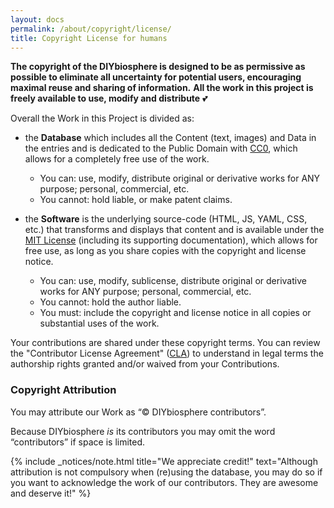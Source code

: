 ```yaml
---
layout: docs
permalink: /about/copyright/license/
title: Copyright License for humans
---
```



**The copyright of the DIYbiosphere is designed to be as permissive as possible to eliminate all uncertainty for potential users, encouraging maximal reuse and sharing of information.**
**All the work in this project is freely available to use, modify and distribute**   :two_hearts:

Overall the Work in this Project is divided as:

- the **Database** which includes all the Content (text, images) and Data in the entries and is dedicated to the Public Domain with [CC0], which allows for a completely free use of the work.
    - You can: use, modify, distribute original or derivative works for ANY purpose; personal, commercial, etc.
    - You cannot: hold liable, or make patent claims.

- the **Software** is the underlying source-code (HTML, JS, YAML, CSS, etc.) that transforms and displays that content and is available under the [MIT License] (including its supporting documentation), which allows for free use, as long as you share copies with the copyright and license notice.
    - You can: use, modify, sublicense, distribute original or derivative works for ANY purpose; personal, commercial, etc.
    - You cannot: hold the author liable.
    - You must: include the copyright and license notice in all copies or substantial uses of the work.


Your contributions are shared under these copyright terms. You can review the "Contributor License Agreement" ([CLA]) to understand in legal terms the authorship rights granted and/or waived from your Contributions.


### Copyright Attribution
You may attribute our Work as “© DIYbiosphere contributors”.

Because DIYbiosphere _is_ its contributors you may omit the word “contributors” if space is limited.

{% include _notices/note.html title="We appreciate credit!" text="Although attribution is not compulsory when (re)using the database, you may do so if you want to acknowledge the work of our contributors. They are awesome and deserve it!" %}

[CC0]: /about/copyright/cc0/
[MIT License]: /about/copyright/mit/
[CLA]: /about/copyright/cla/
